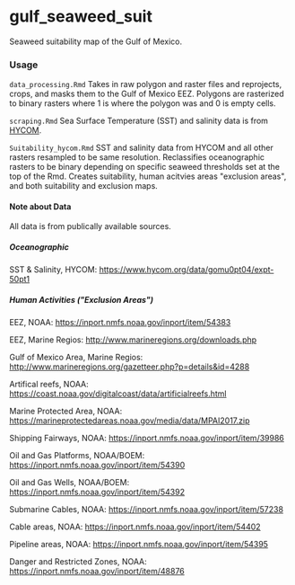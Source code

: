 # gulf_seaweed_suit

Seaweed suitability map of the Gulf of Mexico.

### Usage

<code>data_processing.Rmd</code> Takes in raw polygon and raster files and reprojects, crops, and masks them to the Gulf of Mexico EEZ. Polygons are rasterized to binary rasters where 1 is where the polygon was and 0 is empty cells.

<code>scraping.Rmd</code> Sea Surface Temperature (SST) and salinity data is from [HYCOM](https://www.hycom.org/data/gomu0pt04/expt-50pt1). 

<code>Suitability_hycom.Rmd</code> SST and salinity data from HYCOM and all other rasters resampled to be same resolution. Reclassifies oceanographic rasters to be binary depending on specific seaweed thresholds set at the top of the Rmd. Creates suitability, human acitvies areas "exclusion areas", and both suitability and exclusion maps.

#### Note about Data

All data is from publically available sources.

##### Oceanographic

SST & Salinity, HYCOM: https://www.hycom.org/data/gomu0pt04/expt-50pt1

##### Human Activities ("Exclusion Areas")

EEZ, NOAA: https://inport.nmfs.noaa.gov/inport/item/54383

EEZ, Marine Regios: http://www.marineregions.org/downloads.php

Gulf of Mexico Area, Marine Regios: http://www.marineregions.org/gazetteer.php?p=details&id=4288

Artifical reefs, NOAA: https://coast.noaa.gov/digitalcoast/data/artificialreefs.html

Marine Protected Area, NOAA: https://marineprotectedareas.noaa.gov/media/data/MPAI2017.zip

Shipping Fairways, NOAA: https://inport.nmfs.noaa.gov/inport/item/39986

Oil and Gas Platforms, NOAA/BOEM: https://inport.nmfs.noaa.gov/inport/item/54390

Oil and Gas Wells, NOAA/BOEM: https://inport.nmfs.noaa.gov/inport/item/54392

Submarine Cables, NOAA: https://inport.nmfs.noaa.gov/inport/item/57238

Cable areas, NOAA: https://inport.nmfs.noaa.gov/inport/item/54402

Pipeline areas, NOAA: https://inport.nmfs.noaa.gov/inport/item/54395

Danger and Restricted Zones, NOAA: https://inport.nmfs.noaa.gov/inport/item/48876

